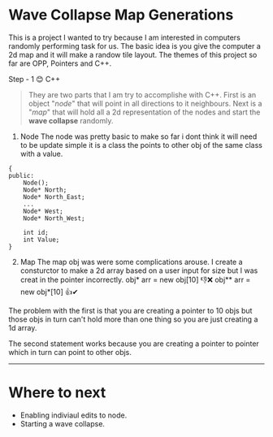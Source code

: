 # Wave Collapse Map Generations

This is a project I wanted to try because I am interested in computers randomly performing task for us. The basic idea is you give the computer a 2d map and it will make a randow tile layout. The themes of this project so far are OPP, Pointers and C++.

Step - 1 😊 C++
> They are two parts that I am try to accomplishe with C++. First is an object "*node*" that will point in all directions to it neighbours. Next is a "*map*" that will hold all a 2d representation of the nodes and start the **wave collapse** randomly.

1. Node 
The node was pretty basic to make so far i dont think it will need to be update simple it is a class the points to other obj of the same class with a value. 

```
{
public:
    Node();
    Node* North;
    Node* North_East;
    ...
    Node* West;
    Node* North_West;
    
    int id;    
    int Value;           
}
```

2. Map
The map obj was were some complications arouse. I create a consturctor to make a 2d array based on a user input for size but I was creat in the pointer incorrectly.
obj* arr = new obj[10] 👎❌
obj** arr = new obj*[10] 👍✔

The problem with the first is that you are creating a pointer to 10 objs but those objs in turn can't hold more than one thing so you are just creating a 1d array.

The second statement works because you are creating a pointer to pointer which in turn can point to other objs.




---

# Where to next
- Enabling indiviaul edits to node.
- Starting a wave collapse.
